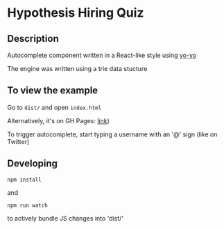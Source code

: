 # Hypothesis Hiring Quiz

## Description

Autocomplete component written in a React-like style using [yo-yo](https://github.com/maxogden/yo-yo)

The engine was written using a trie data stucture

## To view the example

Go to `dist/` and open `index.html`

Alternatively, it's on GH Pages: [link](http://sfrdmn.github.io/hypothesis-hiring-quiz/dist))

To trigger autocomplete, start typing a username with an '@' sign
(like on Twitter)

## Developing

`npm install`

and

`npm run watch`

to actively bundle JS changes into 'dist/'
